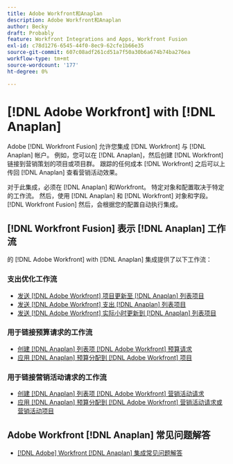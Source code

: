 ```yaml
---
title: Adobe Workfront和Anaplan
description: Adobe Workfront和Anaplan
author: Becky
draft: Probably
feature: Workfront Integrations and Apps, Workfront Fusion
exl-id: c78d1276-6545-44f0-8ec9-62cfe1b66e35
source-git-commit: 607c08adf261cd51a7f50a30b6a674b74ba276ea
workflow-type: tm+mt
source-wordcount: '177'
ht-degree: 0%

---
```


# [!DNL Adobe Workfront] with [!DNL Anaplan]

Adobe [!DNL Workfront Fusion] 允许您集成 [!DNL Workfront] 与 [!DNL Anaplan] 帐户。 例如，您可以在 [!DNL Anaplan]，然后创建 [!DNL Workfront] 链接到营销策划的项目或项目群。 跟踪的任何成本 [!DNL Workfront] 之后可以上传回 [!DNL Anaplan] 查看营销活动效果。

对于此集成，必须在 [!DNL Anaplan] 和Workfront。 特定对象和配置取决于特定的工作流。 然后，使用 [!DNL Anaplan] 和 [!DNL Workfront] 对象和字段。 [!DNL Workfront Fusion] 然后，会根据您的配置自动执行集成。

## [!DNL Workfront Fusion] 表示 [!DNL Anaplan] 工作流

的 [!DNL Adobe Workfront] with [!DNL Anaplan] 集成提供了以下工作流：

### 支出优化工作流

* [发送 [!DNL Adobe Workfront] 项目更新至 [!DNL Anaplan] 列表项目](../../workfront-integrations-and-apps/adobe-workfront-with-anaplan/send-workfront-project-updates-to-anaplan-list-item.md)
* [发送 [!DNL Adobe Workfront] 支出 [!DNL Anaplan] 列表项目](../../workfront-integrations-and-apps/adobe-workfront-with-anaplan/send-workfront-project-expenses-to-anaplan-list-item.md)
* [发送 [!DNL Adobe Workfront] 实际小时更新到 [!DNL Anaplan] 列表项目](../../workfront-integrations-and-apps/adobe-workfront-with-anaplan/send-workfront-project-actual-hours-updates-to-anaplan-list-item.md)

### 用于链接预算请求的工作流

* [创建 [!DNL Anaplan] 列表项 [!DNL Adobe Workfront] 预算请求](../../workfront-integrations-and-apps/adobe-workfront-with-anaplan/create-an-anaplan-list-item-from-a-workfront-budget-request.md)
* [应用 [!DNL Anaplan] 预算分配到 [!DNL Adobe Workfront] 项目](../../workfront-integrations-and-apps/adobe-workfront-with-anaplan/apply-anaplan-budget-allocation-to-workfront-projects.md)

### 用于链接营销活动请求的工作流

* [创建 [!DNL Anaplan] 列表项 [!DNL Adobe Workfront] 营销活动请求](../../workfront-integrations-and-apps/adobe-workfront-with-anaplan/create-an-anaplan-list-item-from-a-workfront-campaign-request.md)
* [应用 [!DNL Anaplan] 预算分配到 [!DNL Adobe Workfront] 营销活动请求或营销活动项目](../../workfront-integrations-and-apps/adobe-workfront-with-anaplan/apply-anaplan-budget-allocation-to-workfront-campaign-requests-and-projects.md)

## Adobe Workfront [!DNL Anaplan] 常见问题解答

* [[!DNL Adobe] Workfront [!DNL Anaplan] 集成常见问题解答](../../workfront-integrations-and-apps/adobe-workfront-with-anaplan/anaplan-integration-faq.md)
